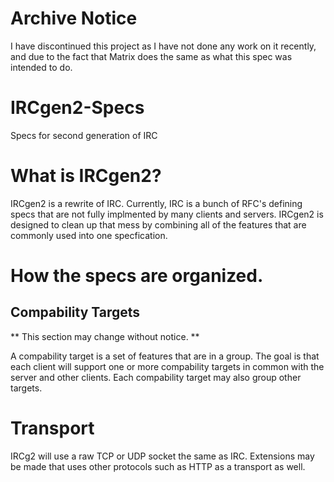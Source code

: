 # Archive Notice
I have discontinued this project as I have not done any work on it recently, and due to the fact that Matrix does the same as what this spec was intended to do.

# IRCgen2-Specs
Specs for second generation of IRC

# What is IRCgen2?
IRCgen2 is a rewrite of IRC. Currently, IRC is a bunch of RFC's defining specs that are not fully implmented by many clients and servers. IRCgen2 is designed to clean up that mess by combining all of the features that are commonly used into one specfication.

# How the specs are organized.
## Compability Targets
** This section may change without notice. **

A compability target is a set of features that are in a group. The goal is that each client will support one or more compability targets in common with the server and other clients. Each compability target may also group other targets.

# Transport
IRCg2 will use a raw TCP or UDP socket the same as IRC. Extensions may be made that uses other protocols such as HTTP as a transport as well.
